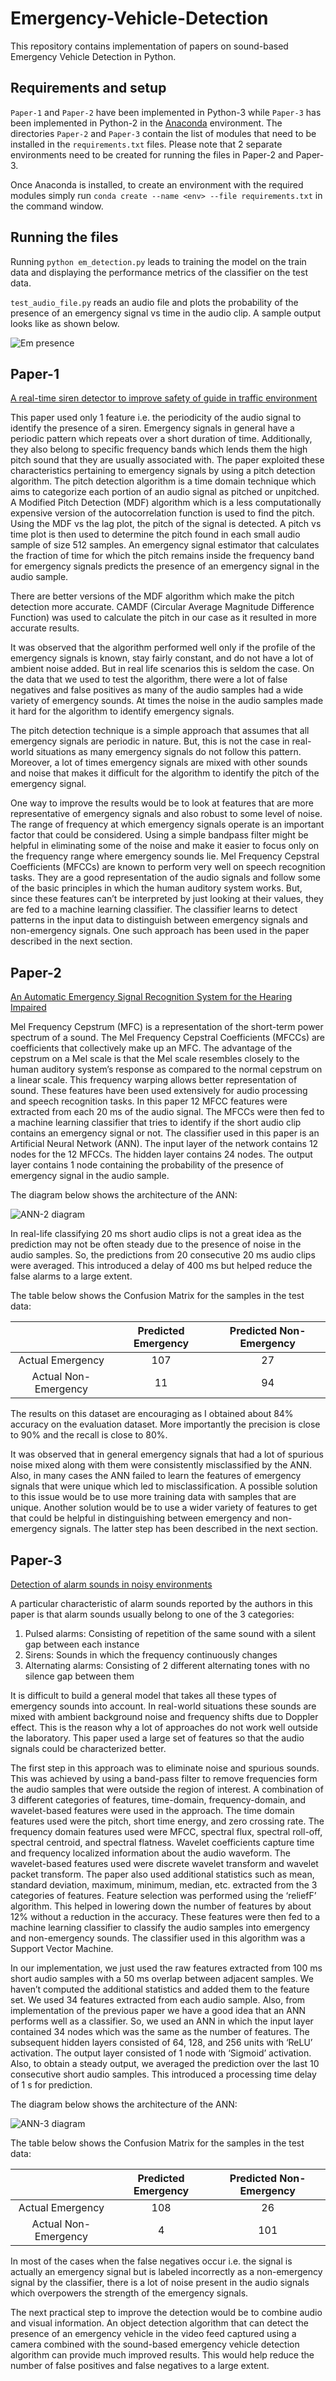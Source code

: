 # Emergency-Vehicle-Detection
This repository contains implementation of papers on sound-based Emergency Vehicle Detection in Python.  

## Requirements and setup
`Paper-1` and `Paper-2` have been implemented in Python-3 while `Paper-3` has been implemented in Python-2 in the [Anaconda](https://anaconda.org/anaconda/python) environment. The directories `Paper-2` and `Paper-3` contain the list of modules that need to be installed in the `requirements.txt` files. Please note that 2 separate environments need to be created for running the files in Paper-2 and Paper-3.  

Once Anaconda is installed, to create an environment with the required modules simply run `conda create --name <env> --file requirements.txt` in the command window.  

## Running the files
Running `python em_detection.py` leads to training the model on the train data and displaying the performance metrics of the classifier on the test data.  

`test_audio_file.py` reads an audio file and plots the probability of the presence of an emergency signal vs time in the audio clip. A sample output looks like as shown below.  

![](Paper-3/Em_probability.png "Em presence")

## Paper-1
[A real-time siren detector to improve safety of guide in traffic environment](https://ieeexplore.ieee.org/document/7080691/)

This paper used only 1 feature i.e. the periodicity of the audio signal to identify the presence of a siren. Emergency signals in general have a periodic pattern which repeats over a short duration of time. Additionally, they also belong to specific frequency bands which lends them the high pitch sound that they are usually associated with. The paper exploited these characteristics pertaining to emergency signals by using a pitch detection algorithm. The pitch detection algorithm is a time domain technique which aims to categorize each portion of an audio signal as pitched or unpitched. A Modified Pitch Detection (MDF) algorithm which is a less computationally expensive version of the autocorrelation function is used to find the pitch. Using the MDF vs the lag plot, the pitch of the signal is detected. A pitch vs time plot is then used to determine the pitch found in each small audio sample of size 512 samples. An emergency signal estimator that calculates the fraction of time for which the pitch remains inside the frequency band for emergency signals predicts the presence of an emergency signal in the audio sample.

There are better versions of the MDF algorithm which make the pitch detection more accurate. CAMDF (Circular Average Magnitude Difference Function) was used to calculate the pitch in our case as it resulted in more accurate results.  

It was observed that the algorithm performed well only if the profile of the emergency signals is known, stay fairly constant, and do not have a lot of ambient noise added. But in real life scenarios this is seldom the case. On the data that we used to test the algorithm, there were a lot of false negatives and false positives as many of the audio samples had a wide variety of emergency sounds. At times the noise in the audio samples made it hard for the algorithm to identify emergency signals.  

The pitch detection technique is a simple approach that assumes that all emergency signals are periodic in nature. But, this is not the case in real-world situations as many emergency signals do not follow this pattern. Moreover, a lot of times emergency signals are mixed with other sounds and noise that makes it difficult for the algorithm to identify the pitch of the emergency signal.  

One way to improve the results would be to look at features that are more representative of emergency signals and also robust to some level of noise. The range of frequency at which emergency signals operate is an important factor that could be considered. Using a simple bandpass filter might be helpful in eliminating some of the noise and make it easier to focus only on the frequency range where emergency sounds lie. Mel Frequency Cepstral Coefficients (MFCCs) are known to perform very well on speech recognition tasks. They are a good representation of the audio signals and follow some of the basic principles in which the human auditory system works. But, since these features can’t be interpreted by just looking at their values, they are fed to a machine learning classifier. The classifier learns to detect patterns in the input data to distinguish between emergency signals and non-emergency signals. One such approach has been used in the paper described in the next section.


## Paper-2
[An Automatic Emergency Signal Recognition System for the Hearing Impaired](https://ieeexplore.ieee.org/document/4041054/)

Mel Frequency Cepstrum (MFC) is a representation of the short-term power spectrum of a sound. The Mel Frequency Cepstral Coefficients (MFCCs) are coefficients that collectively make up an MFC. The advantage of the cepstrum on a Mel scale is that the Mel scale resembles closely to the human auditory system’s response as compared to the normal cepstrum on a linear scale. This frequency warping allows better representation of sound. These features have been used extensively for audio processing and speech recognition tasks. In this paper 12 MFCC features were extracted from each 20 ms of the audio signal. The MFCCs were then fed to a machine learning classifier that tries to identify if the short audio clip contains an emergency signal or not. The classifier used in this paper is an Artificial Neural Network (ANN). The input layer of the network contains 12 nodes for the 12 MFCCs. The hidden layer contains 24 nodes. The output layer contains 1 node containing the probability of the presence of emergency signal in the audio sample.  

The diagram below shows the architecture of the ANN:  

![](Paper-2/NN2.jpeg "ANN-2 diagram")

In real-life classifying 20 ms short audio clips is not a great idea as the prediction may not be often steady due to the presence of noise in the audio samples. So, the predictions from 20 consecutive 20 ms audio clips were averaged. This introduced a delay of 400 ms but helped reduce the false alarms to a large extent.  

The table below shows the Confusion Matrix for the samples in the test data: 

|                       | Predicted Emergency          | Predicted Non-Emergency |
|:---------------------:|:----------------------------:|:-----------------------:|
| Actual Emergency      | 107                          | 27                      |
| Actual Non-Emergency  | 11                           | 94                      |

The results on this dataset are encouraging as I obtained about 84% accuracy on the evaluation dataset. More importantly the precision is close to 90% and the recall is close to 80%.  

It was observed that in general emergency signals that had a lot of spurious noise mixed along with them were consistently misclassified by the ANN. Also, in many cases the ANN failed to learn the features of emergency signals that were unique which led to misclassification. A possible solution to this issue would be to use more training data with samples that are unique. Another solution would be to use a wider variety of features to get that could be helpful in distinguishing between emergency and non-emergency signals. The latter step has been described in the next section.  


## Paper-3
[Detection of alarm sounds in noisy environments](https://ieeexplore.ieee.org/abstract/document/8081527/)

A particular characteristic of alarm sounds reported by the authors in this paper is that alarm sounds usually belong to one of the 3 categories:
1.	Pulsed alarms: Consisting of repetition of the same sound with a silent gap between each instance
2.	Sirens: Sounds in which the frequency continuously changes
3.	Alternating alarms: Consisting of 2 different alternating tones with no silence gap between them  

It is difficult to build a general model that takes all these types of emergency sounds into account. In real-world situations these sounds are mixed with ambient background noise and frequency shifts due to Doppler effect. This is the reason why a lot of approaches do not work well outside the laboratory. This paper used a large set of features so that the audio signals could be characterized better.  

The first step in this approach was to eliminate noise and spurious sounds. This was achieved by using a band-pass filter to remove frequencies form the audio samples that were outside the region of interest. A combination of 3 different categories of features, time-domain, frequency-domain, and wavelet-based features were used in the approach. The time domain features used were the pitch, short time energy, and zero crossing rate. The frequency domain features used were MFCC, spectral flux, spectral roll-off, spectral centroid, and spectral flatness. Wavelet coefficients capture time and frequency localized information about the audio waveform. The wavelet-based features used were discrete wavelet transform and wavelet packet transform. The paper also used additional statistics such as mean, standard deviation, maximum, minimum, median, etc. extracted from the 3 categories of features. Feature selection was performed using the ‘reliefF’ algorithm. This helped in lowering down the number of features by about 12% without a reduction in the accuracy. These features were then fed to a machine learning classifier to classify the audio samples into emergency and non-emergency sounds. The classifier used in this algorithm was a Support Vector Machine.  

In our implementation, we just used the raw features extracted from 100 ms short audio samples with a 50 ms overlap between adjacent samples. We haven’t computed the additional statistics and added them to the feature set. We used 34 features extracted from each audio sample. Also, from implementation of the previous paper we have a good idea that an ANN performs well as a classifier. So, we used an ANN in which the input layer contained 34 nodes which was the same as the number of features. The subsequent hidden layers consisted of 64, 128, and 256 units with ‘ReLU’ activation. The output layer consisted of 1 node with ‘Sigmoid’ activation. Also, to obtain a steady output, we averaged the prediction over the last 10 consecutive short audio samples. This introduced a processing time delay of 1 s for prediction.  

The diagram below shows the architecture of the ANN:

![](Paper-3/NN3.jpeg "ANN-3 diagram")

The table below shows the Confusion Matrix for the samples in the test data: 

|                       | Predicted Emergency          | Predicted Non-Emergency |
|:---------------------:|:----------------------------:|:-----------------------:|
| Actual Emergency      | 108                          | 26                      |
| Actual Non-Emergency  | 4                            | 101                     |


In most of the cases when the false negatives occur i.e. the signal is actually an emergency signal but is labeled incorrectly as a non-emergency signal by the classifier, there is a lot of noise present in the audio signals which overpowers the strength of the emergency signals.  

The next practical step to improve the detection would be to combine audio and visual information. An object detection algorithm that can detect the presence of an emergency vehicle in the video feed captured using a camera combined with the sound-based emergency vehicle detection algorithm can provide much improved results. This would help reduce the number of false positives and false negatives to a large extent.
